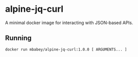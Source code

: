 # alpine-jq-curl

A minimal docker image for interacting with JSON-based APIs.

## Running

```docker run mbabey/alpine-jq-curl:1.0.0 [ ARGUMENTS... ]```